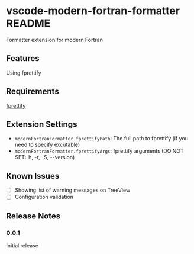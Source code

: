 # vscode-modern-fortran-formatter README

Formatter extension for modern Fortran

## Features

Using fprettify

## Requirements

[fprettify](https://github.com/pseewald/fprettify)

## Extension Settings

- `modernFortranFormatter.fprettifyPath`: The full path to fprettify (if you need to specify excutable)
- `modernFortranFormatter.fprettifyArgs`: fprettify arguments (DO NOT SET:-h, -r, -S, --version)

## Known Issues

- [ ] Showing list of warning messages on TreeView  
- [ ] Configuration validation

## Release Notes

### 0.0.1

Initial release
